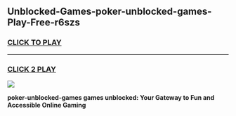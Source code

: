 
## Unblocked-Games-poker-unblocked-games-Play-Free-r6szs
<h3>
<a href="https://premium76.site?title=poker-unblocked-games&ref=10A">CLICK TO PLAY</a></h3>
<hr>

<h3>
<a href="https://premium76.site?title=poker-unblocked-games&ref=10A">CLICK 2 PLAY</a>
  
</h3>

<a href="https://premium76.site?title=poker-unblocked-games&ref=10A"><img src="https://clearcache.store/games.png"></a>


**poker-unblocked-games games unblocked: Your Gateway to Fun and Accessible Online Gaming**
